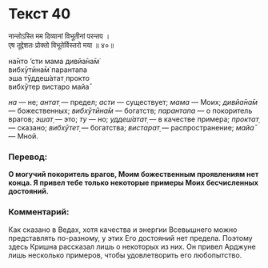 # Текст 40

नान्तोऽस्ति मम दिव्यानां विभूतीनां परन्तप ।  
एष तूद्देशतः प्रोक्तो विभूतेर्विस्तरो मया ॥ ४०॥

на̄нто ’сти мама дивйа̄на̄м̇  
вибхӯтӣна̄м̇ парантапа  
эша тӯддеш́атат̣ прокто  
вибхӯтер вистаро майа̄

_на_ — не; _антат̣_ — предел; _асти_ — существует; _мама_ — Моих; _дивйа̄на̄м_ — божественных; _вибхӯтӣна̄м_ — богатств; _парантапа_ — о покоритель врагов; _эшат̣_ — это; _ту_ — но; _уддеш́атат̣_ — в качестве примера; _проктат̣_ — сказано; _вибхӯтет̣_ — богатства; _вистарат̣_ — распространение; _майа̄_ — Мной.

### Перевод:

**О могучий покоритель врагов, Моим божественным проявлениям нет конца. Я привел тебе только некоторые примеры Моих бесчисленных достояний.**

### Комментарий:

Как сказано в Ведах, хотя качества и энергии Всевышнего можно представлять по-разному, у этих Его достояний нет предела. Поэтому здесь Кришна рассказал лишь о некоторых из них. Он привел Арджуне лишь несколько примеров, чтобы удовлетворить его любопытство.